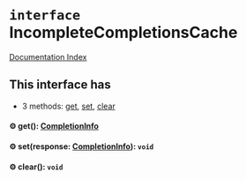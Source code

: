 # `interface` IncompleteCompletionsCache

[Documentation Index](../README.md)

## This interface has

- 3 methods:
[get](#-get-completioninfo),
[set](#-setresponse-completioninfo-void),
[clear](#-clear-void)


#### ⚙ get(): [CompletionInfo](../interface.CompletionInfo/README.md)



#### ⚙ set(response: [CompletionInfo](../interface.CompletionInfo/README.md)): `void`



#### ⚙ clear(): `void`



